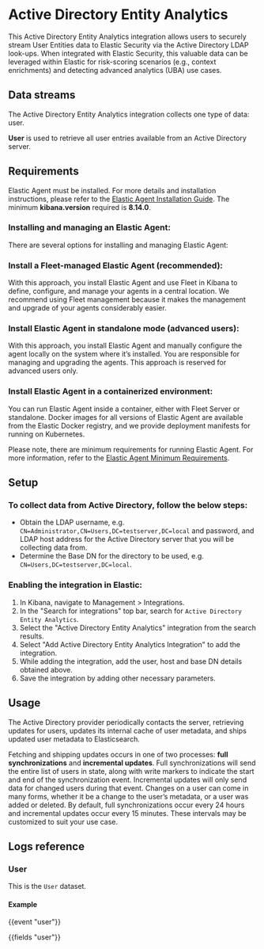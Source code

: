 # Active Directory Entity Analytics

This Active Directory Entity Analytics integration allows users to securely stream User Entities data to Elastic Security via the Active Directory LDAP look-ups. When integrated with Elastic Security, this valuable data can be leveraged within Elastic for risk-scoring scenarios (e.g., context enrichments) and detecting advanced analytics (UBA) use cases.

## Data streams

The Active Directory Entity Analytics integration collects one type of data: user.

**User** is used to retrieve all user entries available from an Active Directory server.

## Requirements

Elastic Agent must be installed. For more details and installation instructions, please refer to the [Elastic Agent Installation Guide](https://www.elastic.co/guide/en/fleet/current/elastic-agent-installation.html).
The minimum **kibana.version** required is **8.14.0**.

### Installing and managing an Elastic Agent:

There are several options for installing and managing Elastic Agent:

### Install a Fleet-managed Elastic Agent (recommended):

With this approach, you install Elastic Agent and use Fleet in Kibana to define, configure, and manage your agents in a central location. We recommend using Fleet management because it makes the management and upgrade of your agents considerably easier.

### Install Elastic Agent in standalone mode (advanced users):

With this approach, you install Elastic Agent and manually configure the agent locally on the system where it’s installed. You are responsible for managing and upgrading the agents. This approach is reserved for advanced users only.

### Install Elastic Agent in a containerized environment:

You can run Elastic Agent inside a container, either with Fleet Server or standalone. Docker images for all versions of Elastic Agent are available from the Elastic Docker registry, and we provide deployment manifests for running on Kubernetes.

Please note, there are minimum requirements for running Elastic Agent. For more information, refer to the  [Elastic Agent Minimum Requirements](https://www.elastic.co/guide/en/fleet/current/elastic-agent-installation.html#_minimum_requirements).

## Setup

### To collect data from Active Directory, follow the below steps:

- Obtain the LDAP username, e.g. `CN=Administrator,CN=Users,DC=testserver,DC=local` and password, and LDAP host address for the Active Directory server that you will be collecting data from.
- Determine the Base DN for the directory to be used, e.g. `CN=Users,DC=testserver,DC=local`.

### Enabling the integration in Elastic:

1. In Kibana, navigate to Management > Integrations.
2. In the "Search for integrations" top bar, search for `Active Directory Entity Analytics`.
3. Select the "Active Directory Entity Analytics" integration from the search results.
4. Select "Add Active Directory Entity Analytics Integration" to add the integration.
5. While adding the integration, add the user, host and base DN details obtained above.
6. Save the integration by adding other necessary parameters.

## Usage

The Active Directory provider periodically contacts the server, retrieving updates for users, updates its internal cache of user metadata, and ships updated user metadata to Elasticsearch.

Fetching and shipping updates occurs in one of two processes: **full synchronizations** and **incremental updates**. Full synchronizations will send the entire list of users in state, along with write markers to indicate the start and end of the synchronization event. Incremental updates will only send data for changed users during that event. Changes on a user can come in many forms, whether it be a change to the user’s metadata, or a user was added or deleted. By default, full synchronizations occur every 24 hours and incremental updates occur every 15 minutes. These intervals may be customized to suit your use case.

## Logs reference

### User

This is the `User` dataset.

#### Example

{{event "user"}}

{{fields "user"}}
